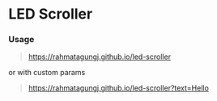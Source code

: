 # LED Scroller

### Usage 
> https://rahmatagungj.github.io/led-scroller

or with custom params

> https://rahmatagungj.github.io/led-scroller?text=Hello
